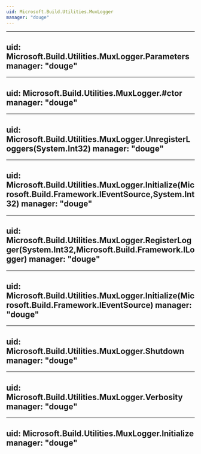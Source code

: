 ```yaml
---
uid: Microsoft.Build.Utilities.MuxLogger
manager: "douge"
---
```


---
uid: Microsoft.Build.Utilities.MuxLogger.Parameters
manager: "douge"
---

---
uid: Microsoft.Build.Utilities.MuxLogger.#ctor
manager: "douge"
---

---
uid: Microsoft.Build.Utilities.MuxLogger.UnregisterLoggers(System.Int32)
manager: "douge"
---

---
uid: Microsoft.Build.Utilities.MuxLogger.Initialize(Microsoft.Build.Framework.IEventSource,System.Int32)
manager: "douge"
---

---
uid: Microsoft.Build.Utilities.MuxLogger.RegisterLogger(System.Int32,Microsoft.Build.Framework.ILogger)
manager: "douge"
---

---
uid: Microsoft.Build.Utilities.MuxLogger.Initialize(Microsoft.Build.Framework.IEventSource)
manager: "douge"
---

---
uid: Microsoft.Build.Utilities.MuxLogger.Shutdown
manager: "douge"
---

---
uid: Microsoft.Build.Utilities.MuxLogger.Verbosity
manager: "douge"
---

---
uid: Microsoft.Build.Utilities.MuxLogger.Initialize
manager: "douge"
---
